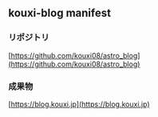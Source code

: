 ## kouxi-blog manifest

### リポジトリ
[https://github.com/kouxi08/astro_blog](https://github.com/kouxi08/astro_blog)

### 成果物
[https://blog.kouxi.jp](https://blog.kouxi.jp)
